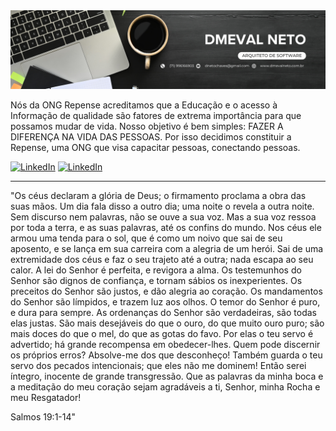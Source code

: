 <img src="https://github.com/dnetochaves/dnetochaves/blob/main/banner.png" alt="Image showing Dennis Hartrampf, team lead software development">

Nós da ONG Repense acreditamos que a Educação e o acesso à Informação de qualidade são fatores de extrema importância para que possamos mudar de vida. Nosso objetivo é bem simples: FAZER A DIFERENÇA NA VIDA DAS PESSOAS. Por isso decidimos constituir a Repense, uma ONG que visa capacitar pessoas, conectando pessoas.

<!-- https://github-readme-stats.vercel.app/api?username=DennisHartrampf&show_icons=true -->
<p>
  <a href="https://www.linkedin.com/company/repense-ong/"><img src="https://img.shields.io/badge/LinkedIn--_.svg?style=social&logo=linkedin" alt="LinkedIn"></a>
   <a href="https://www.instagram.com/repenseofc/"><img src="https://img.shields.io/badge/Instagram--_.svg?style=social&logo=Instagram" alt="LinkedIn"></a>
</p>

<hr>




"Os céus declaram a glória de Deus; o firmamento proclama a obra das suas mãos.
Um dia fala disso a outro dia; uma noite o revela a outra noite.
Sem discurso nem palavras, não se ouve a sua voz.
Mas a sua voz ressoa por toda a terra, e as suas palavras, até os confins do mundo. Nos céus ele armou uma tenda para o sol,
que é como um noivo que sai de seu aposento, e se lança em sua carreira com a alegria de um herói.
Sai de uma extremidade dos céus e faz o seu trajeto até a outra; nada escapa ao seu calor.
A lei do Senhor é perfeita, e revigora a alma. Os testemunhos do Senhor são dignos de confiança, e tornam sábios os inexperientes.
Os preceitos do Senhor são justos, e dão alegria ao coração. Os mandamentos do Senhor são límpidos, e trazem luz aos olhos.
O temor do Senhor é puro, e dura para sempre. As ordenanças do Senhor são verdadeiras, são todas elas justas.
São mais desejáveis do que o ouro, do que muito ouro puro; são mais doces do que o mel, do que as gotas do favo.
Por elas o teu servo é advertido; há grande recompensa em obedecer-lhes.
Quem pode discernir os próprios erros? Absolve-me dos que desconheço!
Também guarda o teu servo dos pecados intencionais; que eles não me dominem! Então serei íntegro, inocente de grande transgressão.
Que as palavras da minha boca e a meditação do meu coração sejam agradáveis a ti, Senhor, minha Rocha e meu Resgatador!

Salmos 19:1-14"
